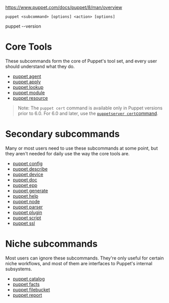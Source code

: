 
https://www.puppet.com/docs/puppet/8/man/overview


`puppet <subcommand> [options] <action> [options]`

puppet --version

# Core Tools
These subcommands form the core of Puppet's tool set, and every user should understand what they do.

- [puppet agent](https://www.puppet.com/docs/puppet/8/man/agent)
- [puppet apply](https://www.puppet.com/docs/puppet/8/man/apply)
- [puppet lookup](https://www.puppet.com/docs/puppet/8/man/lookup)
- [puppet module](https://www.puppet.com/docs/puppet/8/man/module)
- [puppet resource](https://www.puppet.com/docs/puppet/8/man/resource)
    

> Note: The `puppet cert` command is available only in Puppet versions prior to 6.0. For 6.0 and later, use the [`puppetserver cert`command](https://puppet.com/docs/puppet/6/puppet_server_ca_cli).

# Secondary subcommands

Many or most users need to use these subcommands at some point, but they aren't needed for daily use the way the core tools are.

- [puppet config](https://www.puppet.com/docs/puppet/8/man/config)
- [puppet describe](https://www.puppet.com/docs/puppet/8/man/describe)
- [puppet device](https://www.puppet.com/docs/puppet/8/man/device)
- [puppet doc](https://www.puppet.com/docs/puppet/8/man/doc)
- [puppet epp](https://www.puppet.com/docs/puppet/8/man/epp)
- [puppet generate](https://www.puppet.com/docs/puppet/8/man/generate)
- [puppet help](https://www.puppet.com/docs/puppet/8/man/help)
- [puppet node](https://www.puppet.com/docs/puppet/8/man/node)
- [puppet parser](https://www.puppet.com/docs/puppet/8/man/parser)
- [puppet plugin](https://www.puppet.com/docs/puppet/8/man/plugin)
- [puppet script](https://www.puppet.com/docs/puppet/8/man/script)
- [puppet ssl](https://www.puppet.com/docs/puppet/8/man/ssl)

# Niche subcommands

Most users can ignore these subcommands. They're only useful for certain niche workflows, and most of them are interfaces to Puppet's internal subsystems.

- [puppet catalog](https://www.puppet.com/docs/puppet/8/man/catalog)
- [puppet facts](https://www.puppet.com/docs/puppet/8/man/facts)
- [puppet filebucket](https://www.puppet.com/docs/puppet/8/man/filebucket)
- [puppet report](https://www.puppet.com/docs/puppet/8/man/report)

